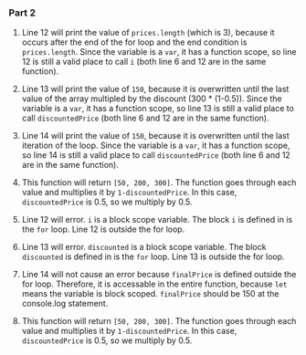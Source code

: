 ### Part 2

1) Line 12 will print the value of `prices.length` (which is 3), because it occurs after the end of the for loop and the end condition is `prices.length`. Since the variable is a `var`, it has a function scope, so line 12 is still a valid place to call `i` (both line 6 and 12 are in the same function).

2) Line 13 will print the value of `150`, because it is overwritten until the last value of the array multipled by the discount (300 * (1-0.5)). Since the variable is a `var`, it has a function scope, so line 13 is still a valid place to call `discountedPrice` (both line 6 and 12 are in the same function).

3) Line 14 will print the value of `150`, because it is overwritten until the last iteration of the loop. Since the variable is a `var`, it has a function scope, so line 14 is still a valid place to call `discountedPrice` (both line 6 and 12 are in the same function).

4) This function will return `[50, 200, 300]`. The function goes through each value and multiplies it by `1-discountedPrice`. In this case, `discountedPrice` is 0.5, so we multiply by 0.5.

5) Line 12 will error. `i` is a block scope variable. The block `i` is defined in is the `for` loop. Line 12 is outside the for loop.

6) Line 13 will error. `discounted` is a block scope variable. The block `discounted` is defined in is the `for` loop. Line 13 is outside the for loop.

7) Line 14 will not cause an error because `finalPrice` is defined outside the for loop. Therefore, it is accessable in the entire function, because `let` means the variable is block scoped. `finalPrice` should be 150 at the console.log statement.

8) This function will return `[50, 200, 300]`. The function goes through each value and multiplies it by `1-discountedPrice`. In this case, `discountedPrice` is 0.5, so we multiply by 0.5.
